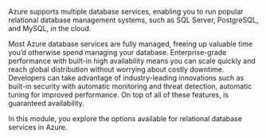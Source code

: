 Azure supports multiple database services, enabling you to run popular relational database management systems, such as SQL Server, PostgreSQL, and MySQL, in the cloud.

Most Azure database services are fully managed, freeing up valuable time you’d otherwise spend managing your database. Enterprise-grade performance with built-in high availability means you can scale quickly and reach global distribution without worrying about costly downtime. Developers can take advantage of industry-leading innovations such as built-in security with automatic monitoring and threat detection, automatic tuning for improved performance. On top of all of these features, is guaranteed availability.

In this module, you explore the options available for relational database services in Azure.
